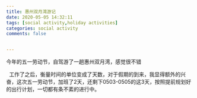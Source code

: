 ```yaml
---
title: 惠州双月湾游记
date: 2020-05-05 14:32:11
tags: [social activity,holiday activities]
categories: social activity
comments: false


---
```


今年的五一劳动节，自驾游了一趟惠州双月湾，感觉很不错

<!--more-->

&nbsp;&nbsp;工作了之后，衡量时间的单位变成了天数，对于假期的到来，我显得额外的兴奋，这次五一劳动节，加班了2天，还剩下0503-0505的这3天，按照提前规划好的出行计划，一切都有条不紊的进行中。